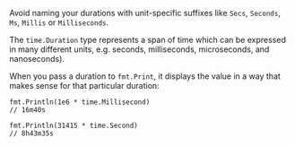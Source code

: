 Avoid naming your durations with unit-specific suffixes like `Secs`,
`Seconds`, `Ms`, `Millis` or `Milliseconds`.

The `time.Duration` type represents a span of time which can be expressed
in many different units, e.g. seconds, milliseconds, microseconds,
and nanoseconds).

When you pass a duration to `fmt.Print`, it displays the value in a way that
makes sense for that particular duration:

```
fmt.Println(1e6 * time.Millisecond)
// 16m40s

fmt.Println(31415 * time.Second)
// 8h43m35s
```
